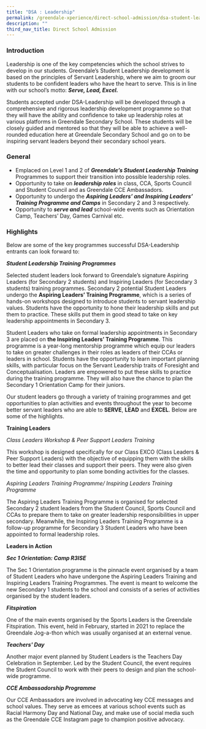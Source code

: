 ```yaml
---
title: "DSA : Leadership"
permalink: /greendale-xperience/direct-school-admission/dsa-student-leadership/
description: ""
third_nav_title: Direct School Admission
---
```

### Introduction

Leadership is one of the key competencies which the school strives to develop in our students. Greendale’s Student Leadership development is based on the principles of Servant Leadership, where we aim to groom our students to be confident leaders who have the heart to serve. This is in line with our school’s motto: **_Serve, Lead, Excel._**

Students accepted under DSA-Leadership will be developed through a comprehensive and rigorous leadership development programme so that they will have the ability and confidence to take up leadership roles at various platforms in Greendale Secondary School. These students will be closely guided and mentored so that they will be able to achieve a well-rounded education here at Greendale Secondary School and go on to be inspiring servant leaders beyond their secondary school years.

### General

*   Emplaced on Level 1 and 2 of ***Greendale’s Student Leadership Training*** Programmes to support their transition into possible leadership roles.
*   Opportunity to take on ***leadership roles*** in class, CCA, Sports Council and Student Council and as Greendale CCE Ambassadors.
*   Opportunity to undergo the ***Aspiring Leaders’ and Inspiring Leaders’ Training Programme and Camps*** in Secondary 2 and 3 respectively.
*   Opportunity to ***serve and lead*** school-wide events such as Orientation Camp, Teachers’ Day, Games Carnival etc.

### Highlights

Below are some of the key programmes successful DSA-Leadership entrants can look forward to:

_**Student Leadership Training Programmes**_

Selected student leaders look forward to Greendale’s signature Aspiring Leaders (for Secondary 2 students) and Inspiring Leaders (for Secondary 3 students) training programmes. Secondary 2 potential Student Leaders undergo the **Aspiring Leaders’ Training Programme**, which is a series of hands-on workshops designed to introduce students to servant leadership values. Students have the opportunity to hone their leadership skills and put them to practice. These skills put them in good stead to take on key leadership appointments in Secondary 3.

Student Leaders who take on formal leadership appointments in Secondary 3 are placed on **the Inspiring Leaders’ Training Programme**. This programme is a year-long mentorship programme which equip our leaders to take on greater challenges in their roles as leaders of their CCAs or leaders in school. Students have the opportunity to learn important planning skills, with particular focus on the Servant Leadership traits of Foresight and Conceptualisation. Leaders are empowered to put these skills to practice during the training programme. They will also have the chance to plan the Secondary 1 Orientation Camp for their juniors.

Our student leaders go through a variety of training programmes and get opportunities to plan activities and events throughout the year to become better servant leaders who are able to **SERVE**, **LEAD** and **EXCEL**. Below are some of the highlights.

**Training Leaders**

_Class Leaders Workshop & Peer Support Leaders Training_

This workshop is designed specifically for our Class EXCO (Class Leaders & Peer Support Leaders) with the objective of equipping them with the skills to better lead their classes and support their peers. They were also given the time and opportunity to plan some bonding activities for the classes.

_Aspiring Leaders Training Programme/ Inspiring Leaders Training Programme_

The Aspiring Leaders Training Programme is organised for selected Secondary 2 student leaders from the Student Council, Sports Council and CCAs to prepare them to take on greater leadership responsibilities in upper secondary. Meanwhile, the Inspiring Leaders Training Programme is a follow-up programme for Secondary 3 Student Leaders who have been appointed to formal leadership roles.

**Leaders in Action**

**_Sec 1 Orientation: Camp R3ISE_**

The Sec 1 Orientation programme is the pinnacle event organised by a team of Student Leaders who have undergone the Aspiring Leaders Training and Inspiring Leaders Training Programmes. The event is meant to welcome the new Secondary 1 students to the school and consists of a series of activities organised by the student leaders.

**_Fitspiration_**

One of the main events organised by the Sports Leaders is the Greendale Fitspiration. This event, held in February, started in 2021 to replace the Greendale Jog-a-thon which was usually organised at an external venue.

**_Teachers' Day_**

Another major event planned by Student Leaders is the Teachers Day Celebration in September. Led by the Student Council, the event requires the Student Council to work with their peers to design and plan the school-wide programme.

**_CCE Ambassadorship Programme_**

Our CCE Ambassadors are involved in advocating key CCE messages and school values. They serve as emcees at various school events such as Racial Harmony Day and National Day, and make use of social media such as the Greendale CCE Instagram page to champion positive advocacy.